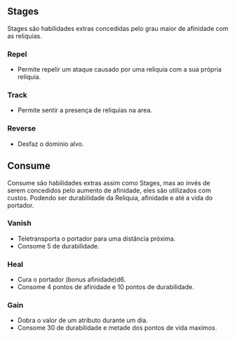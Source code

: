 ## Stages

Stages são habilidades extras concedidas pelo grau maior de afinidade com as reliquias.

### Repel

- Permite repelir um ataque causado por uma reliquia com a sua própria reliquia.

### Track

- Permite sentir a presença de reliquias na area.

### Reverse

- Desfaz o dominio alvo.

## Consume

Consume são habilidades extras assim como Stages, mas ao invés de serem concedidos pelo aumento de afinidade, eles são utilizados com custos. Podendo ser durabilidade da Reliquia, afinidade e até a vida do portador.

### Vanish

- Teletransporta o portador para uma distância próxima.
- Consome 5 de durabilidade.

### Heal

- Cura o portador (bonus afinidade)d6.
- Consome 4 pontos de afinidade e 10 pontos de durabilidade.

### Gain

- Dobra o valor de um atributo durante um dia.
- Consome 30 de durabilidade e metade dos pontos de vida maximos.